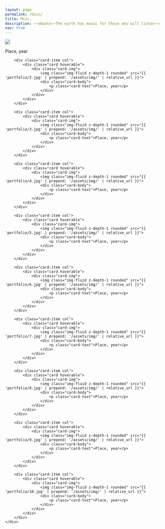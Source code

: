 ```yaml
---
layout: page
permalink: /misc/
title: Misc.
description: ~~oQuote~~The earth has music for those who will listen~~cQuote~~ ~~mdash~~ Reginald Holmes
nav: true
---
```


<div class="container projects">
	<div class="row row-cols-2">	  
		<div class="card-item col">
			<div class="card hoverable">
				<div class="card-img">
					<img class="img-fluid z-depth-1 rounded" src="{{ 'portfolio/1.jpg' | prepend: '/assets/img/' | relative_url }}">
					<div class="card-body">
						<p class="card-text">Place, year</p>
					</div>
				</div>
			</div>
		</div>
		
		<div class="card-item col">
			<div class="card hoverable">
				<div class="card-img">
					<img class="img-fluid z-depth-1 rounded" src="{{ 'portfolio/2.jpg' | prepend: '/assets/img/' | relative_url }}">
					<div class="card-body">
						<p class="card-text">Place, year</p>
					</div>
				</div>
			</div>
		</div>
		
		<div class="card-item col">
			<div class="card hoverable">
				<div class="card-img">
					<img class="img-fluid z-depth-1 rounded" src="{{ 'portfolio/3.jpg' | prepend: '/assets/img/' | relative_url }}">
					<div class="card-body">
						<p class="card-text">Place, year</p>
					</div>
				</div>
			</div>
		</div>
		
		<div class="card-item col">
			<div class="card hoverable">
				<div class="card-img">
					<img class="img-fluid z-depth-1 rounded" src="{{ 'portfolio/4.jpg' | prepend: '/assets/img/' | relative_url }}">
					<div class="card-body">
						<p class="card-text">Place, year</p>
					</div>
				</div>
			</div>
		</div>
		
		<div class="card-item col">
			<div class="card hoverable">
				<div class="card-img">
					<img class="img-fluid z-depth-1 rounded" src="{{ 'portfolio/5.jpg' | prepend: '/assets/img/' | relative_url }}">
					<div class="card-body">
						<p class="card-text">Place, year</p>
					</div>
				</div>
			</div>
		</div>
		
		<div class="card-item col">
			<div class="card hoverable">
				<div class="card-img">
					<img class="img-fluid z-depth-1 rounded" src="{{ 'portfolio/6.jpg' | prepend: '/assets/img/' | relative_url }}">
					<div class="card-body">
						<p class="card-text">Place, year</p>
					</div>
				</div>
			</div>
		</div>
		
		<div class="card-item col">
			<div class="card hoverable">
				<div class="card-img">
					<img class="img-fluid z-depth-1 rounded" src="{{ 'portfolio/7.jpg' | prepend: '/assets/img/' | relative_url }}">
					<div class="card-body">
						<p class="card-text">Place, year</p>
					</div>
				</div>
			</div>
		</div>
		
		<div class="card-item col">
			<div class="card hoverable">
				<div class="card-img">
					<img class="img-fluid z-depth-1 rounded" src="{{ 'portfolio/8.jpg' | prepend: '/assets/img/' | relative_url }}">
					<div class="card-body">
						<p class="card-text">Place, year</p>
					</div>
				</div>
			</div>
		</div>
		
		<div class="card-item col">
			<div class="card hoverable">
				<div class="card-img">
					<img class="img-fluid z-depth-1 rounded" src="{{ 'portfolio/9.jpg' | prepend: '/assets/img/' | relative_url }}">
					<div class="card-body">
						<p class="card-text">Place, year</p>
					</div>
				</div>
			</div>
		</div>
		
		<div class="card-item col">
			<div class="card hoverable">
				<div class="card-img">
					<img class="img-fluid z-depth-1 rounded" src="{{ 'portfolio/10.jpg' | prepend: '/assets/img/' | relative_url }}">
					<div class="card-body">
						<p class="card-text">Place, year</p>
					</div>
				</div>
			</div>
		</div>
	</div>	
</div>



	
	
      
